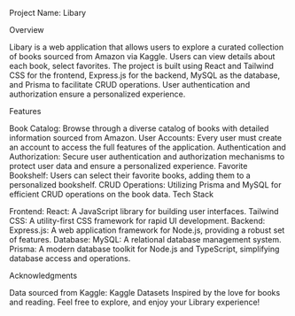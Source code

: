 Project Name: Libary 

Overview

Libary is a web application that allows users to explore a curated collection of books sourced from Amazon via Kaggle. Users can view details about each book, select favorites. The project is built using React and Tailwind CSS for the frontend, Express.js for the backend, MySQL as the database, and Prisma to facilitate CRUD operations. User authentication and authorization ensure a personalized experience.

Features

Book Catalog: Browse through a diverse catalog of books with detailed information sourced from Amazon.
User Accounts: Every user must create an account to access the full features of the application.
Authentication and Authorization: Secure user authentication and authorization mechanisms to protect user data and ensure a personalized experience.
Favorite Bookshelf: Users can select their favorite books, adding them to a personalized bookshelf.
CRUD Operations: Utilizing Prisma and MySQL for efficient CRUD operations on the book data.
Tech Stack

Frontend:
React: A JavaScript library for building user interfaces.
Tailwind CSS: A utility-first CSS framework for rapid UI development.
Backend:
Express.js: A web application framework for Node.js, providing a robust set of features.
Database:
MySQL: A relational database management system.
Prisma: A modern database toolkit for Node.js and TypeScript, simplifying database access and operations.



Acknowledgments

Data sourced from Kaggle: Kaggle Datasets
Inspired by the love for books and reading.
Feel free to explore, and enjoy your Library  experience!
